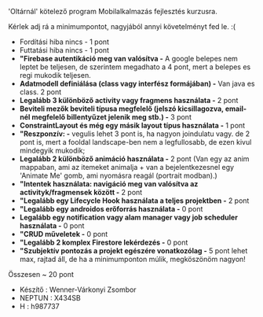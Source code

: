 'Oltárnál' kötelező program Mobilalkalmazás fejlesztés kurzusra.

Kérlek adj rá a minimumpontot, nagyjából annyi követelményt fed le. :(

- Fordítási hiba nincs - 1 pont
- Futtatási hiba nincs - 1 pont
- **"Firebase autentikáció meg van valósítva -** A google belepes nem leptet be teljesen, de szerintem megadhato a 4 pont, mert a belepes es regi mukodik teljesen.
- **Adatmodell definiálása (class vagy interfész formájában) -** Van java es class. 2 pont
- **Legalább 3 különböző activity vagy fragmens használata -** 2 pont
- **Beviteli mezők beviteli típusa megfelelő (jelszó kicsillagozva, email-nél megfelelő billentyűzet jelenik meg stb.) -** 3 pont
- **ConstraintLayout és még egy másik layout típus használata -** 1 pont
- **"Reszponzív: -** vegulis lehet 3 pont is, ha nagyon joindulatu vagy. de 2 pont is, mert a fooldal landscape-ben nem a legfullosabb, de ezen kivul mindegyik mukodik; 
- **Legalább 2 különböző animáció használata -** 2 pont (Van egy az anim mappaban, ami az itemeket animalja + van a bejelentkezesnel egy 'Animate Me' gomb, ami nyomásra reagál (portrait modban).)
- **"Intentek használata: navigáció meg van valósítva az activityk/fragmensek között -** 2 pont
- **"Legalább egy Lifecycle Hook használata a teljes projektben -** 2 pont
- **"Legalább egy androidos erőforrás használata -** 0 pont
- **Legalább egy notification vagy alam manager vagy job scheduler használata -** 0 pont
- **"CRUD műveletek -** 0 pont
- **"Legalább 2 komplex Firestore lekérdezés -** 0 pont
- **"Szubjektív pontozás a projekt egészére vonatkozólag -** 5 pont lehet max, rajtad áll, de ha a minimumponton múlik, megköszönöm nagyon!

Összesen ~ 20 pont

- Készítő : Wenner-Várkonyi Zsombor
- NEPTUN : X434SB
- H : h987737


